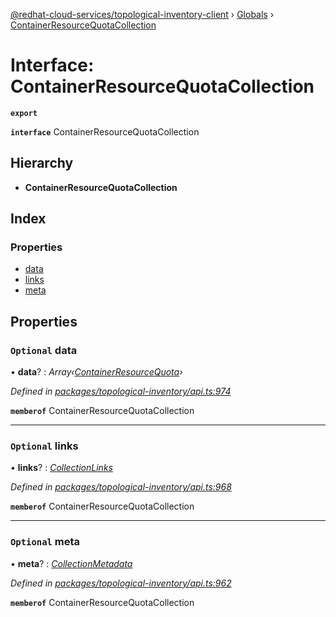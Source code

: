 [@redhat-cloud-services/topological-inventory-client](../README.md) › [Globals](../globals.md) › [ContainerResourceQuotaCollection](containerresourcequotacollection.md)

# Interface: ContainerResourceQuotaCollection

**`export`** 

**`interface`** ContainerResourceQuotaCollection

## Hierarchy

* **ContainerResourceQuotaCollection**

## Index

### Properties

* [data](containerresourcequotacollection.md#optional-data)
* [links](containerresourcequotacollection.md#optional-links)
* [meta](containerresourcequotacollection.md#optional-meta)

## Properties

### `Optional` data

• **data**? : *Array‹[ContainerResourceQuota](containerresourcequota.md)›*

*Defined in [packages/topological-inventory/api.ts:974](https://github.com/RedHatInsights/javascript-clients/blob/master/packages/topological-inventory/api.ts#L974)*

**`memberof`** ContainerResourceQuotaCollection

___

### `Optional` links

• **links**? : *[CollectionLinks](collectionlinks.md)*

*Defined in [packages/topological-inventory/api.ts:968](https://github.com/RedHatInsights/javascript-clients/blob/master/packages/topological-inventory/api.ts#L968)*

**`memberof`** ContainerResourceQuotaCollection

___

### `Optional` meta

• **meta**? : *[CollectionMetadata](collectionmetadata.md)*

*Defined in [packages/topological-inventory/api.ts:962](https://github.com/RedHatInsights/javascript-clients/blob/master/packages/topological-inventory/api.ts#L962)*

**`memberof`** ContainerResourceQuotaCollection
